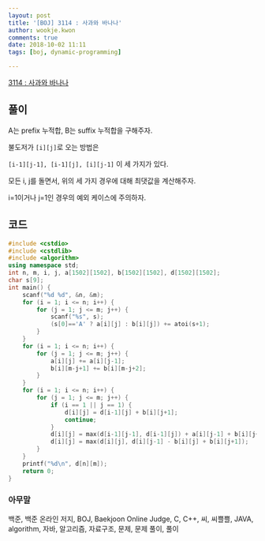 ```yaml
---
layout: post
title: '[BOJ] 3114 : 사과와 바나나'
author: wookje.kwon
comments: true
date: 2018-10-02 11:11
tags: [boj, dynamic-programming]

---
```


[3114 : 사과와 바나나](https://www.acmicpc.net/problem/3114)  

## 풀이

A는 prefix 누적합, B는 suffix 누적합을 구해주자.

불도저가 `[i][j]`로 오는 방법은

`[i-1][j-1], [i-1][j], [i][j-1]` 이 세 가지가 있다.

모든 i, j를 돌면서, 위의 세 가지 경우에 대해 최댓값을 계산해주자.

i=1이거나 j=1인 경우의 예외 케이스에 주의하자.

## 코드

```cpp
#include <cstdio>
#include <cstdlib>
#include <algorithm>
using namespace std;
int n, m, i, j, a[1502][1502], b[1502][1502], d[1502][1502];
char s[9];
int main() {
    scanf("%d %d", &n, &m);
    for (i = 1; i <= n; i++) {
        for (j = 1; j <= m; j++) {
            scanf("%s", s);
            (s[0]=='A' ? a[i][j] : b[i][j]) += atoi(s+1);
        }
    }
    for (i = 1; i <= n; i++) {
        for (j = 1; j <= m; j++) {
            a[i][j] += a[i][j-1];
            b[i][m-j+1] += b[i][m-j+2];
        }
    }
    for (i = 1; i <= n; i++) {
        for (j = 1; j <= m; j++) {
            if (i == 1 || j == 1) {
                d[i][j] = d[i-1][j] + b[i][j+1];
                continue;
            }
            d[i][j] = max(d[i-1][j-1], d[i-1][j]) + a[i][j-1] + b[i][j+1];
            d[i][j] = max(d[i][j], d[i][j-1] - b[i][j] + b[i][j+1]);
        }
    }
    printf("%d\n", d[n][m]);
    return 0;
}
```  

### 아무말  
백준, 백준 온라인 저지, BOJ, Baekjoon Online Judge, C, C++, 씨, 씨쁠쁠, JAVA, algorithm, 자바, 알고리즘, 자료구조, 문제, 문제 풀이, 풀이
